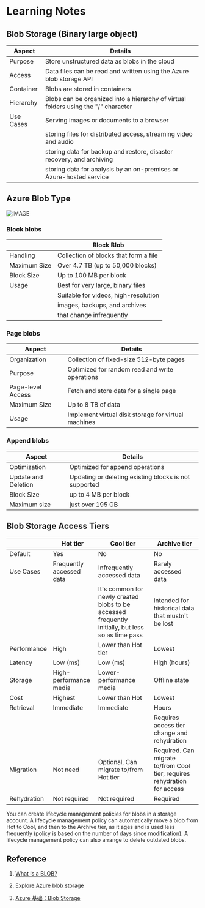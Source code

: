 # Learning Notes

## Blob Storage (Binary large object)

| Aspect    | Details                                                                            |
| --------- | ---------------------------------------------------------------------------------- |
| Purpose   | Store unstructured data as blobs in the cloud                                      |
| Access    | Data files can be read and written using the Azure blob storage API                |
| Container | Blobs are stored in containers                                                     |
| Hierarchy | Blobs can be organized into a hierarchy of virtual folders using the "/" character |
| Use Cases | Serving images or documents to a browser                                           |
|           | storing files for distributed access, streaming video and audio                    |
|           | storing data for backup and restore, disaster recovery, and archiving              |
|           | storing data for analysis by an on-premises or Azure-hosted service                |


## Azure Blob Type
![IMAGE](https://miro.medium.com/v2/resize:fit:720/format:webp/0*PYSS__o2sYQBYgKd.png)

### **Block blobs**
|              | Block Blob                                |
| ------------ | --------------------------------------- | 
| Handling     | Collection of blocks that form a file    |
| Maximum Size | Over 4.7 TB (up to 50,000 blocks)         |
| Block Size   | Up to 100 MB per block                    |
| Usage        | Best for very large, binary files         |
|              | Suitable for videos, high-resolution     |
|              | images, backups, and archives             |
|              | that change infrequently                  |


### **Page blobs**

| Aspect | Details |
| ------ | ------- |
| Organization | Collection of fixed-size 512-byte pages |
| Purpose | Optimized for random read and write operations |
| Page-level Access | Fetch and store data for a single page |
| Maximum Size | Up to 8 TB of data |
| Usage | Implement virtual disk storage for virtual machines |


### **Append blobs**

| Aspect | Details |
| ------ | ------- |
| Optimization | Optimized for append operations |
| Update and Deletion | Updating or deleting existing blocks is not supported |
| Block Size | up to 4 MB per block |
| Maximum size | just over 195 GB |

## Blob Storage Access Tiers 

|             | Hot tier                 | Cool tier                                                                                         | Archive tier                                                             |
| ----------- | ------------------------ | ------------------------------------------------------------------------------------------------- | ------------------------------------------------------------------------ |
| Default     | Yes                      | No                                                                                                | No                                                                       |
| Use Cases   | Frequently accessed data | Infrequently accessed data                                                                        | Rarely accessed data                                                     |
|             |                          | It's common for newly created blobs to be accessed frequently initially, but less so as time pass | intended for historical data that mustn't be lost                        |
| Performance | High                     | Lower than Hot tier                                                                               | Lowest                                                                   |
| Latency     | Low (ms)                 | Low (ms)                                                                                          | High (hours)                                                             |
| Storage     | High-performance media   | Lower-performance media                                                                           | Offline state                                                            |
| Cost        | Highest                  | Lower than Hot                                                                                    | Lowest                                                                   |
| Retrieval   | Immediate                | Immediate                                                                                         | Hours                                                                    |
|             |                          |                                                                                                   | Requires access tier change and rehydration                              |
| Migration   | Not need                 | Optional, Can migrate to/from Hot tier                                                            | Required. Can migrate to/from Cool tier, requires rehydration for access |
| Rehydration | Not required             | Not required                                                                                      | Required                                                                 |



You can create lifecycle management policies for blobs in a storage account. A lifecycle management policy can automatically move a blob from Hot to Cool, and then to the Archive tier, as it ages and is used less frequently (policy is based on the number of days since modification). A lifecycle management policy can also arrange to delete outdated blobs.



## Reference

1. [What Is a BLOB?](https://medium.com/geekculture/what-is-a-blob-83e65f590694)

2. [Explore Azure blob storage
](https://learn.microsoft.com/en-us/training/modules/explore-provision-deploy-non-relational-data-services-azure/2-azure-blob-storage)

3. [Azure 基础：Blob Storage](https://www.cnblogs.com/sparkdev/p/6441421.html#:~:text=Blob%20Storage%20%E6%98%AF%E4%BB%80%E4%B9%88%EF%BC%9F,%E8%BF%99%E4%B8%AAURL%20%E6%9D%A5%E8%AE%BF%E9%97%AE%E6%96%87%E4%BB%B6%E3%80%82)